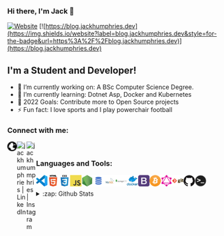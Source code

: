 ### Hi there, I'm Jack 👋

[![Website](https://img.shields.io/website?label=jackhumphries.dev&style=for-the-badge&url=https%3A%2F%2Fjackhumphries.dev)](https://jackhumphries.dev)
[![https://blog.jackhumphries.dev](https://img.shields.io/website?label=blog.jackhumphries.dev&style=for-the-badge&url=https%3A%2F%2Fblog.jackhumphries.dev)](https://blog.jackhumphries.dev)
## I'm a Student and Developer!

- 🔭 I’m currently working on: A BSc Computer Science Degree.
- 🌱 I’m currently learning: Dotnet Asp, Docker and Kubernetes
- 🥅 2022 Goals: Contribute more to Open Source projects
- ⚡ Fun fact: I love sports and I play powerchair football

### Connect with me:

[<img align="left" alt="jackhumphries.co.uk" width="22px" src="https://raw.githubusercontent.com/iconic/open-iconic/master/svg/globe.svg" />][website]
[<img align="left" alt="jackhumphries | LinkedIn" width="22px" src="https://cdn.jsdelivr.net/npm/simple-icons@v3/icons/linkedin.svg" />][linkedin]
[<img align="left" alt="jackhummphries | Instagram" width="22px" src="https://cdn.jsdelivr.net/npm/simple-icons@v3/icons/instagram.svg" />][instagram]

<br />

### Languages and Tools:

<img align="left" alt="Visual Studio Code" width="26px" src="https://raw.githubusercontent.com/github/explore/80688e429a7d4ef2fca1e82350fe8e3517d3494d/topics/visual-studio-code/visual-studio-code.png" />
<img align="left" alt="HTML5" width="26px" src="https://raw.githubusercontent.com/github/explore/80688e429a7d4ef2fca1e82350fe8e3517d3494d/topics/html/html.png" />
<img align="left" alt="CSS3" width="26px" src="https://raw.githubusercontent.com/github/explore/80688e429a7d4ef2fca1e82350fe8e3517d3494d/topics/css/css.png" />
<img align="left" alt="JavaScript" width="26px" src="https://raw.githubusercontent.com/github/explore/80688e429a7d4ef2fca1e82350fe8e3517d3494d/topics/javascript/javascript.png" />
<img align="left" alt="Node.js" width="26px" src="https://raw.githubusercontent.com/github/explore/80688e429a7d4ef2fca1e82350fe8e3517d3494d/topics/nodejs/nodejs.png" />
<img align="left" alt="SQL" width="26px" src="https://raw.githubusercontent.com/github/explore/80688e429a7d4ef2fca1e82350fe8e3517d3494d/topics/sql/sql.png" />
<img align="left" alt="MySQL" width="26px" src="https://raw.githubusercontent.com/github/explore/80688e429a7d4ef2fca1e82350fe8e3517d3494d/topics/mysql/mysql.png" />
<img align="left" alt="MongoDB" width="26px" src="https://raw.githubusercontent.com/github/explore/80688e429a7d4ef2fca1e82350fe8e3517d3494d/topics/mongodb/mongodb.png" />
<img align="left" alt="Docker" width="26px" src="https://raw.githubusercontent.com/github/explore/80688e429a7d4ef2fca1e82350fe8e3517d3494d/topics/docker/docker.png" />
<img align="left" alt="Bootstrap" width="26px" src="https://raw.githubusercontent.com/github/explore/80688e429a7d4ef2fca1e82350fe8e3517d3494d/topics/bootstrap/bootstrap.png"/>
<img align="left" alt="Bitcoin" width="26px" src="https://raw.githubusercontent.com/github/explore/80688e429a7d4ef2fca1e82350fe8e3517d3494d/topics/bitcoin/bitcoin.png"/>
<img align="left" alt="GraphQL" width="26px" src="https://raw.githubusercontent.com/github/explore/5c058a388828bb5fde0bcafd4bc867b5bb3f26f3/topics/graphql/graphql.png"/>
<img align="left" alt="Git" width="26px" src="https://raw.githubusercontent.com/github/explore/80688e429a7d4ef2fca1e82350fe8e3517d3494d/topics/git/git.png" />
<img align="left" alt="GitHub" width="26px" src="https://raw.githubusercontent.com/github/explore/78df643247d429f6cc873026c0622819ad797942/topics/github/github.png" />
<img align="left" alt="Terminal" width="26px" src="https://raw.githubusercontent.com/github/explore/80688e429a7d4ef2fca1e82350fe8e3517d3494d/topics/terminal/terminal.png" />


<br />
<br />

<details>
  <summary>:zap: Github Stats</summary>

  [![GitHub stats](https://github-readme-stats.vercel.app/api?username=jackhumphries9)](https://github.com/anuraghazra/github-readme-stats)


</details>

[website]: https://jackhumphries.dev
[instagram]: https://instagram.com/jackphumphries
[linkedin]: https://linkedin.com/in/jack-humphries/
